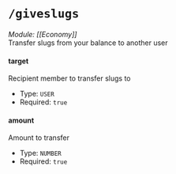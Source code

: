 # `/giveslugs`
*Module: [[Economy]]*<br>
Transfer slugs from your balance to another user
#### target
Recipient member to transfer slugs to
- Type: `USER`
- Required: `true`
#### amount
Amount to transfer
- Type: `NUMBER`
- Required: `true`